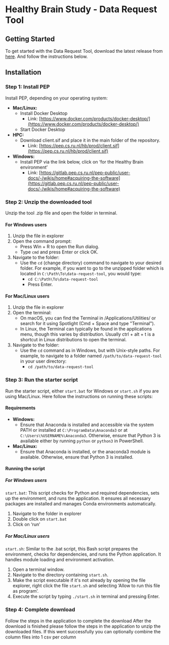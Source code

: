 # Healthy Brain Study - Data Request Tool

## Getting Started

To get started with the Data Request Tool, download the latest release from [here](https://github.com/Healthy-Brain-Study/data-request-tool/releases/tag/v0.1.0).
And follow the instructions below.

## Installation

### Step 1: Install PEP
Install PEP, depending on your operating system:
- **Mac/Linux:**
  - Install Docker Desktop
    - Link: [https://www.docker.com/products/docker-desktop/](https://www.docker.com/products/docker-desktop/)
  - Start Docker Desktop
- **HPC:**
  - Download client.sif and place it in the main folder of the repository.
    - Link: [https://pep.cs.ru.nl/hb/prod/client.sif](https://pep.cs.ru.nl/hb/prod/client.sif)
- **Windows:**
  - Install PEP via the link below, click on ‘for the Healthy Brain environment’
    - Link: [https://gitlab.pep.cs.ru.nl/pep-public/user-docs/-/wikis/home#acquiring-the-software](https://gitlab.pep.cs.ru.nl/pep-public/user-docs/-/wikis/home#acquiring-the-software)

### Step 2: Unzip the downloaded tool
Unzip the tool .zip file and open the folder in terminal.

#### For Windows users
1. Unzip the file in explorer
2. Open the command prompt:
   - Press Win + R to open the Run dialog.
   - Type `cmd` and press Enter or click OK.
3. Navigate to the folder:
   - Use the `cd` (change directory) command to navigate to your desired folder. For example, if you want to go to the unzipped folder which is located in `C:\Path\To\data-request-tool`, you would type:
     - `cd C:\Path\To\data-request-tool`
     - Press Enter.

#### For Mac/Linux users
1. Unzip the file in explorer
2. Open the terminal:
   - On macOS, you can find the Terminal in /Applications/Utilities/ or search for it using Spotlight (Cmd + Space and type "Terminal").
   - In Linux, the Terminal can typically be found in the applications menu, though this varies by distribution. Usually ctrl + alt + t is a shortcut in Linux distributions to open the terminal.
3. Navigate to the folder:
   - Use the `cd` command as in Windows, but with Unix-style paths. For example, to navigate to a folder named `/path/to/data-request-tool` in your user directory:
     - `cd /path/to/data-request-tool`

### Step 3: Run the starter script
Run the starter script, either `start.bat` for Windows or `start.sh` if you are using Mac/Linux. Here follow the instructions on running these scripts:

#### Requirements
- **Windows:**
  - Ensure that Anaconda is installed and accessible via the system PATH or installed at `C:\ProgramData\Anaconda3` or at `C:\Users\%USERNAME%\Anaconda3`. Otherwise, ensure that Python 3 is available either by running `python` or `python3` in PowerShell.
- **Mac/Linux:**
  - Ensure that Anaconda is installed, or the anaconda3 module is available. Otherwise, ensure that Python 3 is installed.

#### Running the script

##### For Windows users
`start.bat`: This script checks for Python and required dependencies, sets up the environment, and runs the application. It ensures all necessary packages are installed and manages Conda environments automatically.
1. Navigate to the folder in explorer
2. Double click on `start.bat`
3. Click on ‘run’

##### For Mac/Linux users
`start.sh`: Similar to the .bat script, this Bash script prepares the environment, checks for dependencies, and runs the Python application. It handles module loading and environment activation.
1. Open a terminal window.
2. Navigate to the directory containing `start.sh`.
3. Make the script executable if it's not already by opening the file explorer, right click the file `start.sh` and selecting ‘Allow to run this file as program’.
4. Execute the script by typing `./start.sh` in terminal and pressing Enter.

### Step 4: Complete download
Follow the steps in the application to complete the download
After the download is finished please follow the steps in the application to unzip the downloaded files.
If this went successfully you can optionally combine the column files into 1 csv per column
